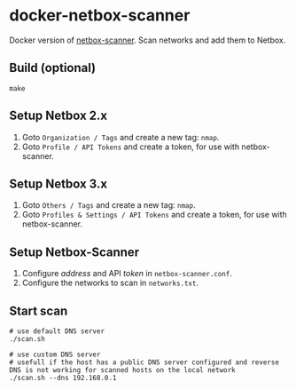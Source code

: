 # docker-netbox-scanner

Docker version of [netbox-scanner](https://github.com/lopes/netbox-scanner). Scan networks and add them to Netbox.

## Build (optional)

    make

## Setup Netbox 2.x

1. Goto `Organization / Tags` and create a new tag: `nmap`.
1. Goto `Profile / API Tokens` and create a token, for use with netbox-scanner.

## Setup Netbox 3.x

1. Goto `Others / Tags` and create a new tag: `nmap`.
1. Goto `Profiles & Settings / API Tokens` and create a token, for use with netbox-scanner.

## Setup Netbox-Scanner

1. Configure *address* and API *token* in `netbox-scanner.conf`.
1. Configure the networks to scan in `networks.txt`.

## Start scan

    # use default DNS server
    ./scan.sh

    # use custom DNS server
    # usefull if the host has a public DNS server configured and reverse DNS is not working for scanned hosts on the local network
    ./scan.sh --dns 192.168.0.1

